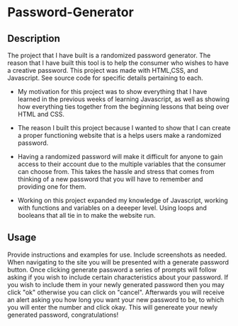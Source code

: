 # Password-Generator

## Description

The project that I have built is a randomized password generator. The reason that I have built this tool is to help the consumer who wishes to have a creative password.
This project was made with HTML,CSS, and Javascript. See source code for specific details pertaining to each.

- My motivation for this project was to show everything that I have learned in the previous weeks of learning Javascript, as well as showing how everything ties together from the beginning lessons that being over HTML and CSS. 

- The reason I built this project because I wanted to show that I can create a proper functioning website that is a helps users make a randomized password.

- Having a randomized password will make it difficult for anyone to gain access to their account due to the multiple variables that the consumer can choose from. This takes the hassle and stress that comes from thinking of a new password that you will have to remember and providing one for them.

- Working on this project expanded my knowledge of Javascript, working with functions and variables on a deeeper level. Using loops and booleans that all tie in to make the website run.


## Usage

Provide instructions and examples for use. Include screenshots as needed.
When navigating to the site you will be presented with a generate password button. Once clicking generate password a series of prompts will follow asking if you wish to include certain characteristics about your password. If you wish to include them in your newly generated password then you may click "ok" otherwise you can click on "cancel". Afterwards you will receive an alert asking you how long you want your new password to be, to which you will enter the number and click okay. This will genereate your newly generated password, congratulations!
